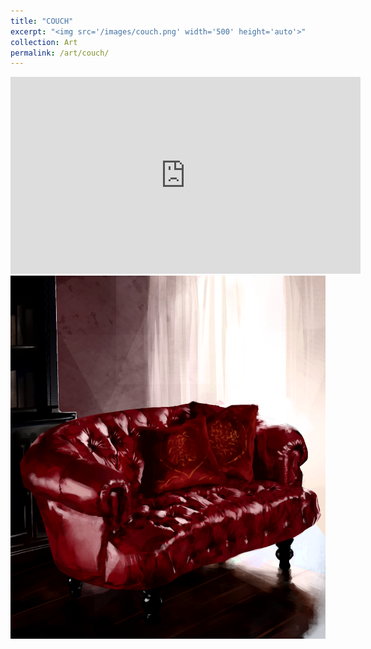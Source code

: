 ```yaml
---
title: "COUCH"
excerpt: "<img src='/images/couch.png' width='500' height='auto'>"
collection: Art
permalink: /art/couch/
---
```

<iframe width="560" height="315" src="https://www.youtube.com/embed/5aMY8M7cHtQ?si=qbeCWDrn8XOnbS83" title="YouTube video player" frameborder="0" allow="accelerometer; autoplay; clipboard-write; encrypted-media; gyroscope; picture-in-picture; web-share" referrerpolicy="strict-origin-when-cross-origin" allowfullscreen></iframe>

<img src='/images/couch.png'>